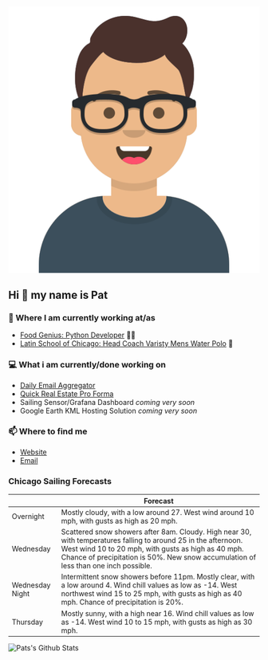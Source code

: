 [![Social banner for p-j-falconer](https://raw.githubusercontent.com/P-J-FALCONER/P-J-FALCONER/master/assets/avataaars.svg)](https://patfalconer.com/)
## Hi :wave: my name is Pat

### 💼 Where I am currently working at/as
- [Food Genius: Python Developer](https://getfoodgenius.com/) 🍔🐍
- [Latin School of Chicago: Head Coach Varisty Mens Water Polo](https://www.latinschool.org/) 🤽


### 💻 What i am currently/done working on
 - [Daily Email Aggregator](https://github.com/P-J-FALCONER/dott_daily_mail)
 - [Quick Real Estate Pro Forma](https://github.com/P-J-FALCONER/henry)
 - Sailing Sensor/Grafana Dashboard *coming very soon*
 - Google Earth KML Hosting Solution *coming very soon*

### 📫 Where to find me
 - [Website](https://patfalconer.com/)
 - [Email](mailto:patrick.j.falconer@gmail.com)


### Chicago Sailing Forecasts
|   | Forecast  |
|---|---|
| Overnight | Mostly cloudy, with a low around 27. West wind around 10 mph, with gusts as high as 20 mph. |
| Wednesday | Scattered snow showers after 8am. Cloudy. High near 30, with temperatures falling to around 25 in the afternoon. West wind 10 to 20 mph, with gusts as high as 40 mph. Chance of precipitation is 50%. New snow accumulation of less than one inch possible. |
| Wednesday Night | Intermittent snow showers before 11pm. Mostly clear, with a low around 4. Wind chill values as low as -14. West northwest wind 15 to 25 mph, with gusts as high as 40 mph. Chance of precipitation is 20%. |
| Thursday | Mostly sunny, with a high near 16. Wind chill values as low as -14. West wind 10 to 15 mph, with gusts as high as 30 mph. |

![Pats's Github Stats](https://github-readme-stats.vercel.app/api?username=p-j-falconer&show_icons=true&theme=radical)
